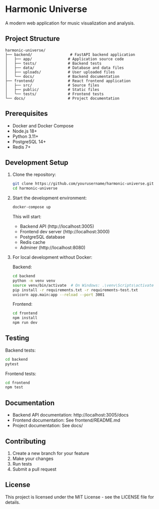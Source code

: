 # Harmonic Universe

A modern web application for music visualization and analysis.

## Project Structure

```
harmonic-universe/
├── backend/                 # FastAPI backend application
│   ├── app/                # Application source code
│   ├── tests/              # Backend tests
│   ├── data/               # Database and data files
│   ├── uploads/            # User uploaded files
│   └── docs/               # Backend documentation
├── frontend/               # React frontend application
│   ├── src/                # Source files
│   ├── public/             # Static files
│   └── tests/              # Frontend tests
└── docs/                   # Project documentation
```

## Prerequisites

- Docker and Docker Compose
- Node.js 18+
- Python 3.11+
- PostgreSQL 14+
- Redis 7+

## Development Setup

1. Clone the repository:

   ```bash
   git clone https://github.com/yourusername/harmonic-universe.git
   cd harmonic-universe
   ```

2. Start the development environment:

   ```bash
   docker-compose up
   ```

   This will start:

   - Backend API (http://localhost:3005)
   - Frontend dev server (http://localhost:3000)
   - PostgreSQL database
   - Redis cache
   - Adminer (http://localhost:8080)

3. For local development without Docker:

   Backend:

   ```bash
   cd backend
   python -m venv venv
   source venv/bin/activate  # On Windows: .\venv\Scripts\activate
   pip install -r requirements.txt -r requirements-test.txt
   uvicorn app.main:app --reload --port 3001
   ```

   Frontend:

   ```bash
   cd frontend
   npm install
   npm run dev
   ```

## Testing

Backend tests:

```bash
cd backend
pytest
```

Frontend tests:

```bash
cd frontend
npm test
```

## Documentation

- Backend API documentation: http://localhost:3005/docs
- Frontend documentation: See frontend/README.md
- Project documentation: See docs/

## Contributing

1. Create a new branch for your feature
2. Make your changes
3. Run tests
4. Submit a pull request

## License

This project is licensed under the MIT License - see the LICENSE file for details.

